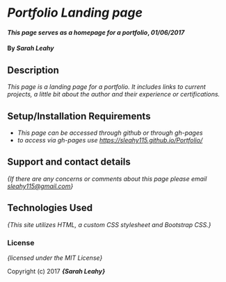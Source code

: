 # _Portfolio Landing page_

#### _This page serves as a homepage for a portfolio_, _01/06/2017_

#### By _**Sarah Leahy**_

## Description

_This page is a landing page for a portfolio. It includes links to current projects, a little bit about the author and their experience or certifications._

## Setup/Installation Requirements

* _This page can be accessed through github or through gh-pages_
* _to access via gh-pages use https://sleahy115.github.io/Portfolio/_


## Support and contact details

_{If there are any concerns or comments about this page please email sleahy115@gmail.com}_

## Technologies Used

_{This site utilizes HTML, a custom CSS stylesheet and Bootstrap CSS.}_

### License

*{licensed under the MIT License}*

Copyright (c) 2017 **_{Sarah Leahy}_**
